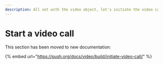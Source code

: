 ```yaml
---
description: All set with the video object, let's initiate the video call
---
```


# Start a video call

This section has been moved to new documentation:

{% embed url="https://push.org/docs/video/build/initiate-video-call/" %}
